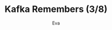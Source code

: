 ---
media: "images/rounds/round_3/kafka_remembers_3.png"
media_type: image
type: art
title: Kafka Remembers (3/8)
author: [Eva]
desc: Kafka Hayes recognises Fiore Silvestri from the previous shift, remembering her actions.
---